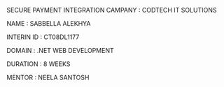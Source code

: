 
SECURE
 PAYMENT
 INTEGRATION
CAMPANY : CODTECH IT SOLUTIONS

NAME : SABBELLA ALEKHYA

INTERIN ID : CT08DL1177

DOMAIN : .NET WEB DEVELOPMENT

DURATION : 8 WEEKS

MENTOR : NEELA SANTOSH
